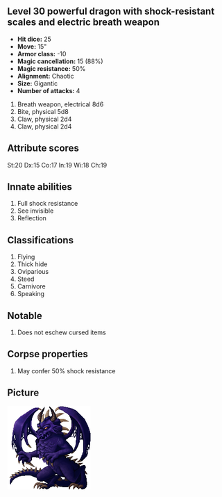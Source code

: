 ## Level 30 powerful dragon with shock-resistant scales and electric breath weapon
- **Hit dice:** 25
- **Move:** 15"
- **Armor class:** -10
- **Magic cancellation:** 15 (88%)
- **Magic resistance:** 50%
- **Alignment:** Chaotic
- **Size:** Gigantic
- **Number of attacks:** 4
1. Breath weapon, electrical 8d6
2. Bite, physical 5d8
3. Claw, physical 2d4
4. Claw, physical 2d4
## Attribute scores
St:20 Dx:15 Co:17 In:19 Wi:18 Ch:19
## Innate abilities
1. Full shock resistance
2. See invisible
3. Reflection
## Classifications
1. Flying
2. Thick hide
3. Oviparious
4. Steed
5. Carnivore
6. Speaking
## Notable
1. Does not eschew cursed items
## Corpse properties
1. May confer 50% shock resistance
## Picture
![Ancient blue dragon](https://github.com/hyvanmielenpelit/GnollHackTileSet/blob/main/Monsters/ancient_blue_dragon/ancient_blue_dragon.png)
